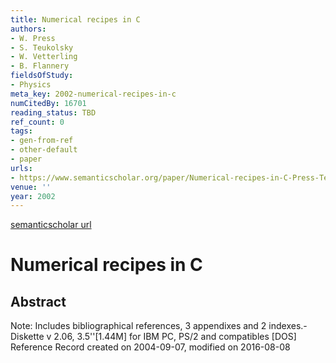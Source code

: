 ```yaml
---
title: Numerical recipes in C
authors:
- W. Press
- S. Teukolsky
- W. Vetterling
- B. Flannery
fieldsOfStudy:
- Physics
meta_key: 2002-numerical-recipes-in-c
numCitedBy: 16701
reading_status: TBD
ref_count: 0
tags:
- gen-from-ref
- other-default
- paper
urls:
- https://www.semanticscholar.org/paper/Numerical-recipes-in-C-Press-Teukolsky/ca2832d2c30287a9ee5b8584cc498d2b1cb14753?sort=total-citations
venue: ''
year: 2002
---
```


[semanticscholar url](https://www.semanticscholar.org/paper/Numerical-recipes-in-C-Press-Teukolsky/ca2832d2c30287a9ee5b8584cc498d2b1cb14753?sort=total-citations)

# Numerical recipes in C

## Abstract

Note: Includes bibliographical references, 3 appendixes and 2 indexes.- Diskette v 2.06, 3.5''[1.44M] for IBM PC, PS/2 and compatibles [DOS] Reference Record created on 2004-09-07, modified on 2016-08-08
